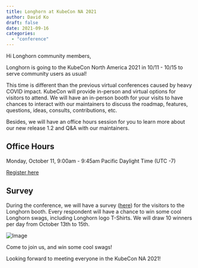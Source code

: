```yaml
---
title: Longhorn at KubeCon NA 2021
author: David Ko
draft: false
date: 2021-09-16
categories:
  - "conference"
---
```

Hi Longhorn community members,

Longhorn is going to the KubeCon North America 2021 in 10/11 - 10/15 to serve community users as usual!

This time is different than the previous virtual conferences caused by heavy COVID impact. KubeCon will provide in-person and virtual options for visitors to attend. We will have an in-person booth for your visits to have chances to interact with our maintainers to discuss the roadmap, features, questions, ideas, consults, contributions, etc.

Besides, we will have an office hours session for you to learn more about our new release 1.2 and Q&A with our maintainers.

## Office Hours

Monday, October 11, 9:00am - 9:45am Pacific Daylight Time (UTC -7)

[Register here](https://sched.co/mtJ9)

## Survey

During the conference, we will have a survey ([here](https://forms.office.com/r/t1bRvUCXXj)) for the visitors to the Longhorn booth. Every respondent will have a chance to win some cool Longhorn swags, including Longhorn logo T-Shirts. We will draw 10 winners per day from October 13th to 15th.

![Image](/img/blogs/kubecon-eu-2020/tshirt.png)

Come to join us, and win some cool swags!

Looking forward to meeting everyone in the KubeCon NA 2021!
